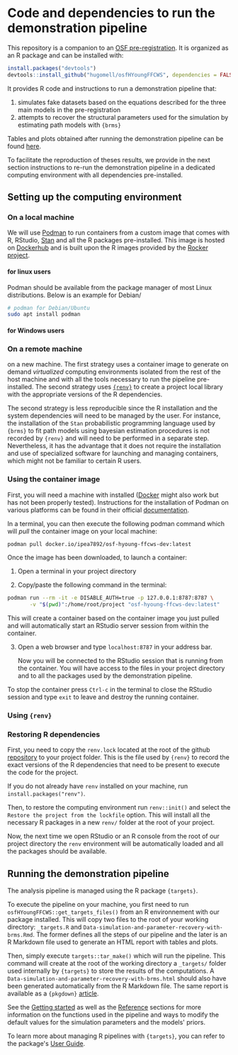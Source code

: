 

# Code and dependencies to run the demonstration pipeline


This repository is a companion to an 
[OSF pre-registration](https://osf.io/nck3m/). It is
organized as an R package and can be installed with:

```r
install.packages("devtools")
devtools::install_github("hugomell/osfHYoungFFCWS", dependencies = FALSE)
```

It provides R code and instructions to run a demonstration pipeline that:
1. simulates fake datasets based on the equations described for the three main
models in the pre-registration
2. attempts to recover the structural parameters used for the simulation by
   estimating path models with `{brms}`

Tables and plots obtained after running the demonstration pipeline can be
found
[here](https://hugomell.github.io/osfHYoungFFCWS/articles/Data-simulation-and-parameter-recovery-with-brms.html).

To facilitate the reproduction of theses results, we provide in the next
section instructions to re-run the demonstration pipeline in a dedicated
computing environment with all dependencies pre-installed.


## Setting up the computing environment

### On a local machine

We will use [Podman](https://podman.io/) to run containers from a custom image
that comes with R, RStudio, [Stan](https://mc-stan.org/) and all the R packages
pre-installed. This image is hosted on
[Dockerhub](https://hub.docker.com/repository/docker/ipea7892/osf-hyoung-ffcws/general)
and is built upon the R images provided by the
[Rocker project](https://rocker-project.org/).

#### for linux users

Podman should be available from the package manager of most Linux
distributions. Below is an example for Debian/


```bash
# podman for Debian/Ubuntu
sudo apt install podman
```

#### for Windows users




### On a remote machine




on a new machine. The first strategy uses a container image to generate on
demand *virtualized* computing environments isolated from the rest of
the host machine and with all the tools necessary to run the pipeline
pre-installed. The second strategy uses [`{renv}`](https://rstudio.github.io/renv/articles/renv.html) to create a project
local library with the appropriate versions of the R dependencies.

The second strategy is less reproducible since the R installation and the
system dependencies will need to be managed by the user. For instance, the
installation of the `Stan` probabilistic programming language used by `{brms}`
to fit path models using bayesian estimation procedures is not recorded by
`{renv}` and will need to be performed in a separate step. Nevertheless, it
has the advantage that it does not require the installation and use of
specialized software for launching and managing containers, which might not be
familiar to certain R users.

### Using the container image

First, you will need a machine with  installed
([Docker](https://www.docker.com/) might also work but has not been properly
tested). Instructions for the installation of Podman on various platforms can
be found in their official
[documentation](https://podman.io/docs/installation).

In a terminal, you can then execute the following podman command which will
*pull* the container image on your local machine:

```bash
podman pull docker.io/ipea7892/osf-hyoung-ffcws-dev:latest 
```

Once the image has been downloaded, to launch a container:

1. Open a terminal in your project directory

2. Copy/paste the following command in the terminal:

```bash
podman run --rm -it -e DISABLE_AUTH=true -p 127.0.0.1:8787:8787 \
       -v "$(pwd)":/home/root/project "osf-hyoung-ffcws-dev:latest"
```
  
   This will create a container based on the container image you just pulled
   and will automatically start an RStudio server session from within the
   container.

3. Open a web browser and type `localhost:8787` in your address bar.
  
   Now you will be connected to the RStudio session that is running from the
   container. You will have access to the files in your project directory and
   to all the packages used by the demonstration pipeline.

To stop the container press `Ctrl-c` in the terminal to close the RStudio
session and type `exit` to leave and destroy the running container.

### Using `{renv}`

### Restoring R dependencies

First, you need to copy the `renv.lock` located at the root of the github
[repository](https://github.com/hugomell/osfHYoungFFCWS) to
your project folder.
This is the file used by `{renv}` to record the exact versions of the R
dependencies that need to be present to execute the code for the project.

If you do not already have `renv` installed on your machine, run
`install.packages("renv")`.

Then, to restore the computing environment run `renv::init()` and select the
`Restore the project from the lockfile` option. This will install all the
necessary R packages in a new `renv/` folder at the root of your project.

Now, the next time we open RStudio or an R console from the root of our
project directory the `renv` environment will be automatically loaded and all
the packages should be available.




## Running the demonstration pipeline


The analysis pipeline is managed using the R package `{targets}`.

To execute the pipeline on your machine, you first need to run
`osfHYoungFFCWS::get_targets_files()` from an R environnement with our package
installed. This will copy two files to the root of your working directory:
`_targets.R` and `Data-simulation-and-parameter-recovery-with-brms.Rmd`.
The former defines all the steps of our pipeline and the later is an R
Markdown file used to generate an HTML report with tables and plots.

Then, simply execute `targets::tar_make()` which will run the pipeline. This
command will create at the root of the working directory a `_targets/` folder
used internally by `{targets}` to store the results of the computations. A
`Data-simulation-and-parameter-recovery-with-brms.html` should also have been
generated automatically from the R Markdown file. The same report is available
as a `{pkgdown}`
[article](https://hugomell.github.io/osfHYoungFFCWS/articles/Data-simulation-and-parameter-recovery-with-brms.html).


See the [Getting
started](https://hugomell.github.io/osfHYoungFFCWS/articles/osfHYoungFFCWS.html)
as well as the
[Reference](https://hugomell.github.io/osfHYoungFFCWS/reference/index.html)
sections for more information on the functions used in the pipeline and ways
to modify the default values for the simulation parameters and the models'
priors.

To learn more about managing R pipelines with `{targets}`, you can refer to
the package's [User Guide](https://books.ropensci.org/targets/).
